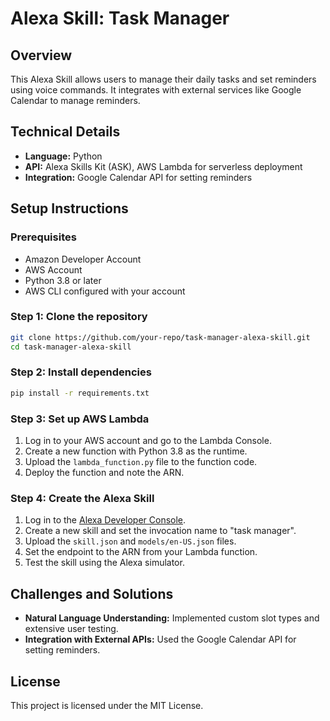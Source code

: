 # Alexa Skill: Task Manager

## Overview
This Alexa Skill allows users to manage their daily tasks and set reminders using voice commands. It integrates with external services like Google Calendar to manage reminders.

## Technical Details
- **Language:** Python
- **API:** Alexa Skills Kit (ASK), AWS Lambda for serverless deployment
- **Integration:** Google Calendar API for setting reminders

## Setup Instructions

### Prerequisites
- Amazon Developer Account
- AWS Account
- Python 3.8 or later
- AWS CLI configured with your account

### Step 1: Clone the repository

```bash
git clone https://github.com/your-repo/task-manager-alexa-skill.git
cd task-manager-alexa-skill
```

### Step 2: Install dependencies

```bash
pip install -r requirements.txt
```

### Step 3: Set up AWS Lambda

1. Log in to your AWS account and go to the Lambda Console.
2. Create a new function with Python 3.8 as the runtime.
3. Upload the `lambda_function.py` file to the function code.
4. Deploy the function and note the ARN.

### Step 4: Create the Alexa Skill

1. Log in to the [Alexa Developer Console](https://developer.amazon.com/alexa/console/ask).
2. Create a new skill and set the invocation name to "task manager".
3. Upload the `skill.json` and `models/en-US.json` files.
4. Set the endpoint to the ARN from your Lambda function.
5. Test the skill using the Alexa simulator.

## Challenges and Solutions
- **Natural Language Understanding:** Implemented custom slot types and extensive user testing.
- **Integration with External APIs:** Used the Google Calendar API for setting reminders.

## License
This project is licensed under the MIT License.
